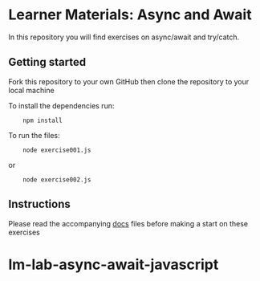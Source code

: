 # Learner Materials: Async and Await

In this repository you will find exercises on async/await and try/catch.

## Getting started

Fork this repository to your own GitHub then clone the repository to your local machine

To install the dependencies run:

        npm install

To run the files:

        node exercise001.js

or

        node exercise002.js

## Instructions

Please read the accompanying [docs](./docs/) files before making a start on these exercises
# lm-lab-async-await-javascript
